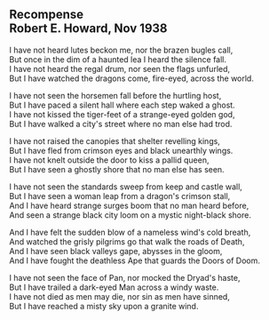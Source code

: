 **Recompense**\
Robert E. Howard, Nov 1938
---

I have not heard lutes beckon me, nor the brazen bugles call,\
But once in the dim of a haunted lea I heard the silence fall.\
I have not heard the regal drum, nor seen the flags unfurled,\
But I have watched the dragons come, fire-eyed, across the world.

I have not seen the horsemen fall before the hurtling host,\
But I have paced a silent hall where each step waked a ghost.\
I have not kissed the tiger-feet of a strange-eyed golden god,\
But I have walked a city's street where no man else had trod.

I have not raised the canopies that shelter revelling kings,\
But I have fled from crimson eyes and black unearthly wings.\
I have not knelt outside the door to kiss a pallid queen,\
But I have seen a ghostly shore that no man else has seen.

I have not seen the standards sweep from keep and castle wall,\
But I have seen a woman leap from a dragon's crimson stall,\
And I have heard strange surges boom that no man heard before,\
And seen a strange black city loom on a mystic night-black shore.

And I have felt the sudden blow of a nameless wind's cold breath,\
And watched the grisly pilgrims go that walk the roads of Death,\
And I have seen black valleys gape, abysses in the gloom,\
And I have fought the deathless Ape that guards the Doors of Doom.

I have not seen the face of Pan, nor mocked the Dryad's haste,\
But I have trailed a dark-eyed Man across a windy waste.\
I have not died as men may die, nor sin as men have sinned,\
But I have reached a misty sky upon a granite wind.